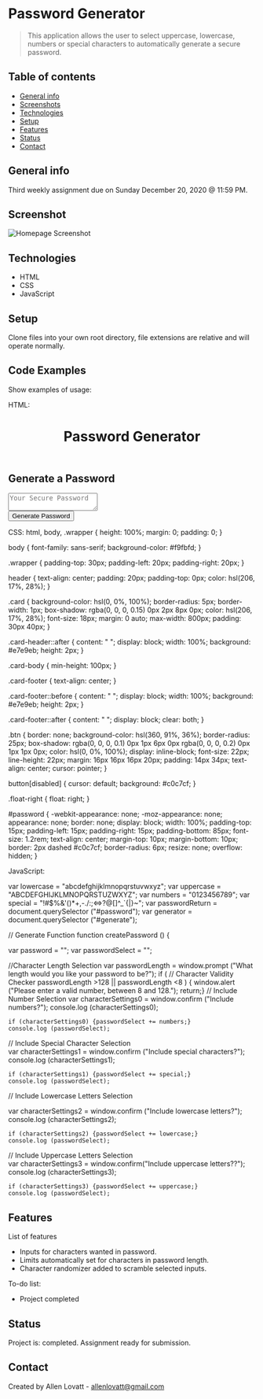 # Password Generator
>  This application allows the user to select uppercase, lowercase, numbers or special characters to automatically generate a secure password.

## Table of contents
* [General info](#general-info)
* [Screenshots](#screenshot)
* [Technologies](#technologies)
* [Setup](#setup)
* [Features](#features)
* [Status](#status)
* [Contact](#contact)

## General info
Third weekly assignment due on Sunday December 20, 2020 @ 11:59 PM.
## Screenshot
![Homepage Screenshot](https://alovatt83.github.io/password-generator/assets/images/screenshot.png)

## Technologies
* HTML
* CSS
* JavaScript


## Setup
Clone files into your own root directory, file extensions are relative and will operate normally.

## Code Examples
Show examples of usage:

HTML:

 <meta charset="UTF-8" />
    <meta name="viewport" content="width=device-width, initial-scale=1.0" />
    <meta http-equiv="X-UA-Compatible" content="ie=edge" />
    <title>Password Generator</title>
    <link rel="stylesheet" href="./assets/css/style.css" />
  </head>
  <body>
    <div class="wrapper">
      <header>
        <h1>Password Generator</h1>
      </header>
      <div class="card">
        <div class="card-header">
          <h2>Generate a Password</h2>
        </div>
        <div class="card-body">
          <textarea
            readonly
            id="password"
            placeholder="Your Secure Password"
            aria-label="Generated Password"
          ></textarea>
        </div>
        <div class="card-footer">
          <button id="generate" class="btn">Generate Password</button>
        </div>
      </div>
    </div>

CSS:
  html,
body,
.wrapper {
  height: 100%;
  margin: 0;
  padding: 0;
}

body {
  font-family: sans-serif;
  background-color: #f9fbfd;
}

.wrapper {
  padding-top: 30px;
  padding-left: 20px;
  padding-right: 20px;
}

header {
  text-align: center;
  padding: 20px;
  padding-top: 0px;
  color: hsl(206, 17%, 28%);
}

.card {
  background-color: hsl(0, 0%, 100%);
  border-radius: 5px;
  border-width: 1px;
  box-shadow: rgba(0, 0, 0, 0.15) 0px 2px 8px 0px;
  color: hsl(206, 17%, 28%);
  font-size: 18px;
  margin: 0 auto;
  max-width: 800px;
  padding: 30px 40px;
}

.card-header::after {
  content: " ";
  display: block;
  width: 100%;
  background: #e7e9eb;
  height: 2px;
}

.card-body {
  min-height: 100px;
}

.card-footer {
  text-align: center;
}

.card-footer::before {
  content: " ";
  display: block;
  width: 100%;
  background: #e7e9eb;
  height: 2px;
}

.card-footer::after {
  content: " ";
  display: block;
  clear: both;
}

.btn {
  border: none;
  background-color: hsl(360, 91%, 36%);
  border-radius: 25px;
  box-shadow: rgba(0, 0, 0, 0.1) 0px 1px 6px 0px rgba(0, 0, 0, 0.2) 0px 1px 1px
    0px;
  color: hsl(0, 0%, 100%);
  display: inline-block;
  font-size: 22px;
  line-height: 22px;
  margin: 16px 16px 16px 20px;
  padding: 14px 34px;
  text-align: center;
  cursor: pointer;
}

button[disabled] {
  cursor: default;
  background: #c0c7cf;
}

.float-right {
  float: right;
}

#password {
  -webkit-appearance: none;
  -moz-appearance: none;
  appearance: none;
  border: none;
  display: block;
  width: 100%;
  padding-top: 15px;
  padding-left: 15px;
  padding-right: 15px;
  padding-bottom: 85px;
  font-size: 1.2rem;
  text-align: center;
  margin-top: 10px;
  margin-bottom: 10px;
  border: 2px dashed #c0c7cf;
  border-radius: 6px;
  resize: none;
  overflow: hidden;
}

JavaScript:

var lowercase = "abcdefghijklmnopqrstuvwxyz";
var uppercase = "ABCDEFGHIJKLMNOPQRSTUZWXYZ";
var numbers = "0123456789";
var special = "!#$%&'()*+,-./:;<=>?@[\]^_`{|}~";
var passwordReturn = document.querySelector ("#password");
var generator = document.querySelector ("#generate");

// Generate Function
function createPassword () {

var password = "";
var passwordSelect = "";

//Character Length Selection
var passwordLength = window.prompt ("What length would you like your password to be?");
    if (
// Character Validity Checker
    passwordLength >128 ||  passwordLength <8 ) { window.alert ("Please enter a valid number, between 8 and 128.");
    return;}
// Include Number Selection
var characterSettings0 = window.confirm ("Include numbers?");
    console.log (characterSettings0);

    if (characterSettings0) {passwordSelect += numbers;} 
    console.log (passwordSelect);
// Include Special Character Selection      
var characterSettings1 = window.confirm ("Include special characters?");
    console.log (characterSettings1);

    if (characterSettings1) {passwordSelect += special;} 
    console.log (passwordSelect);
// Include Lowercase Letters Selection      

var characterSettings2 = window.confirm ("Include lowercase letters?");
    console.log (characterSettings2);

    if (characterSettings2) {passwordSelect += lowercase;} 
    console.log (passwordSelect);
// Include Uppercase Letters Selection      
var characterSettings3 = window.confirm("Include uppercase letters??");
    console.log (characterSettings3);

    if (characterSettings3) {passwordSelect += uppercase;} 
    console.log (passwordSelect);

## Features
List of features
* Inputs for characters wanted in password.
* Limits automatically set for characters in password length.
* Character randomizer added to scramble selected inputs.

To-do list:
* Project completed

## Status
Project is: completed. Assignment ready for submission.

## Contact
Created by Allen Lovatt - allenlovatt@gmail.com
